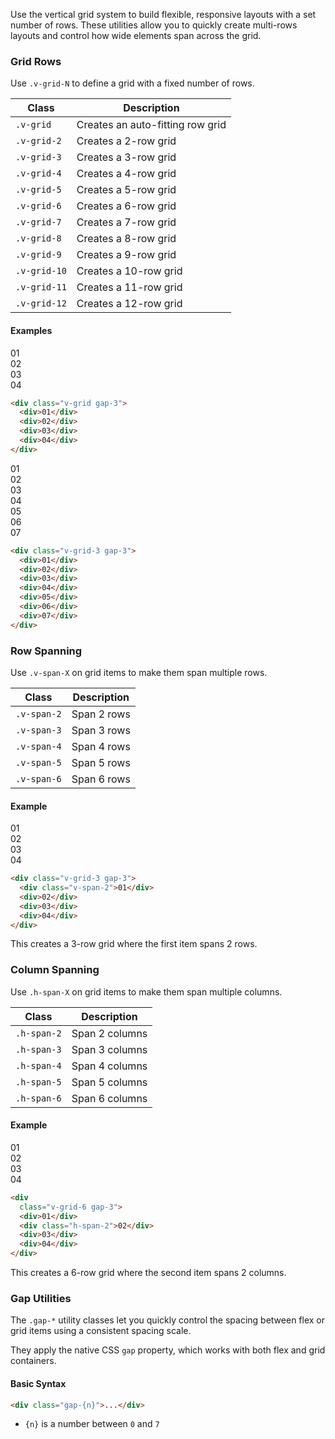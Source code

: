 Use the vertical grid system to build flexible, responsive layouts with a set number of rows. These utilities allow you to quickly create multi-rows layouts and control how wide elements span across the grid.


### Grid Rows

Use `.v-grid-N` to define a grid with a fixed number of rows.

| Class        | Description              |
| ------------ | ------------------------ |
| `.v-grid`    | Creates an auto-fitting row grid  |
| `.v-grid-2`  | Creates a 2-row grid  |
| `.v-grid-3`  | Creates a 3-row grid  |
| `.v-grid-4`  | Creates a 4-row grid  |
| `.v-grid-5`  | Creates a 5-row grid  |
| `.v-grid-6`  | Creates a 6-row grid  |
| `.v-grid-7`  | Creates a 7-row grid  |
| `.v-grid-8`  | Creates a 8-row grid  |
| `.v-grid-9`  | Creates a 9-row grid  |
| `.v-grid-10` | Creates a 10-row grid |
| `.v-grid-11` | Creates a 11-row grid |
| `.v-grid-12` | Creates a 12-row grid |

#### Examples

<div
  class="border light:hatching-grey-100 light:border-grey-100 dark:hatching-grey-900 dark:border-grey-900 rounded v-grid gap-3 rounded monospace mt-3 mb-5 text-center">
  <div class="p-3 bg-red rounded">01</div>
  <div class="p-3 bg-red rounded">02</div>
  <div class="p-3 bg-red rounded">03</div>
  <div class="p-3 bg-red rounded">04</div>
</div>


```html
<div class="v-grid gap-3">
  <div>01</div>
  <div>02</div>
  <div>03</div>
  <div>04</div>
</div>
```

<div
  class="border light:hatching-grey-100 light:border-grey-100 dark:hatching-grey-900 dark:border-grey-900 rounded v-grid-3 gap-3 rounded monospace mt-3 mb-5 text-center">
  <div class="p-3 bg-red rounded">01</div>
  <div class="p-3 bg-red rounded">02</div>
  <div class="p-3 bg-red rounded">03</div>
  <div class="p-3 bg-red rounded">04</div>
  <div class="p-3 bg-red rounded">05</div>  
  <div class="p-3 bg-red rounded">06</div>
  <div class="p-3 bg-red rounded">07</div>
</div>


```html
<div class="v-grid-3 gap-3">
  <div>01</div>
  <div>02</div>
  <div>03</div>
  <div>04</div>
  <div>05</div>
  <div>06</div>
  <div>07</div>
</div>
```
### Row Spanning

Use `.v-span-X` on grid items to make them span multiple rows.

| Class       | Description    |
| ----------- | -------------- |
| `.v-span-2` | Span 2 rows |
| `.v-span-3` | Span 3 rows |
| `.v-span-4` | Span 4 rows |
| `.v-span-5` | Span 5 rows |
| `.v-span-6` | Span 6 rows |


#### Example

<div
  class="border light:hatching-grey-100 light:border-grey-100 dark:hatching-grey-900 dark:border-grey-900 rounded v-grid-6 gap-3 rounded monospace mt-3 mb-5 text-center">
  <div class="p-3 bg-red rounded v-span-2">01</div>
  <div class="p-3 bg-red rounded">02</div>
  <div class="p-3 bg-red rounded">03</div>
  <div class="p-3 bg-red rounded">04</div>  
</div>

```html
<div class="v-grid-3 gap-3">
  <div class="v-span-2">01</div>
  <div>02</div>
  <div>03</div>
  <div>04</div>  
</div>
```

This creates a 3-row grid where the first item spans 2 rows.



### Column Spanning

Use `.h-span-X` on grid items to make them span multiple columns.

| Class       | Description    |
| ----------- | -------------- |
| `.h-span-2` | Span 2 columns |
| `.h-span-3` | Span 3 columns |
| `.h-span-4` | Span 4 columns |
| `.h-span-5` | Span 5 columns |
| `.h-span-6` | Span 6 columns |


#### Example

<div
  class="border light:hatching-grey-100 light:border-grey-100 dark:hatching-grey-900 dark:border-grey-900 rounded v-grid-3 gap-3 rounded monospace mt-3 mb-5 text-center">
  <div class="p-3 bg-red rounded">01</div>
  <div class="p-3 bg-red rounded h-span-2">02</div>
  <div class="p-3 bg-red rounded">03</div>
  <div class="p-3 bg-red rounded">04</div>
</div>

```html
<div
  class="v-grid-6 gap-3">
  <div>01</div>
  <div class="h-span-2">02</div>
  <div>03</div>
  <div>04</div>
</div>
```

This creates a 6-row grid where the second item spans 2 columns.



### Gap Utilities

The `.gap-*` utility classes let you quickly control the spacing between flex or grid items using a consistent spacing scale.

They apply the native CSS `gap` property, which works with both flex and grid containers.


#### Basic Syntax

```html
<div class="gap-{n}">...</div>
```

* `{n}` is a number between `0` and `7`